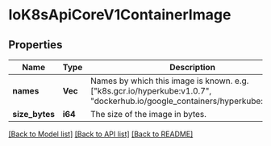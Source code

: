 # IoK8sApiCoreV1ContainerImage

## Properties
Name | Type | Description | Notes
------------ | ------------- | ------------- | -------------
**names** | **Vec<String>** | Names by which this image is known. e.g. [\"k8s.gcr.io/hyperkube:v1.0.7\", \"dockerhub.io/google_containers/hyperkube:v1.0.7\"] | 
**size_bytes** | **i64** | The size of the image in bytes. | [optional] 

[[Back to Model list]](../README.md#documentation-for-models) [[Back to API list]](../README.md#documentation-for-api-endpoints) [[Back to README]](../README.md)


